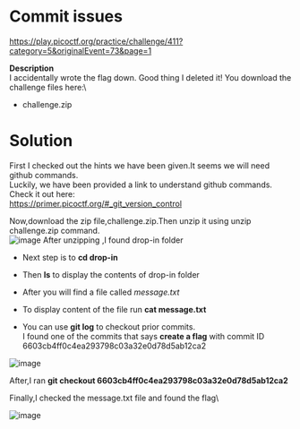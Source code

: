 # Commit issues
<https://play.picoctf.org/practice/challenge/411?category=5&originalEvent=73&page=1>

**Description**\
I accidentally wrote the flag down. Good thing I deleted it!
You download the challenge files here:\
* challenge.zip

# Solution

First I checked out the hints we have been given.It seems we will need github commands.<br>
Luckily, we have been provided a link to understand github commands.<br>
Check it out here:\
<https://primer.picoctf.org/#_git_version_control>

Now,download the zip file,challenge.zip.Then unzip it using unzip challenge.zip command.\
![image](https://github.com/Bbrnn/picoCTF2024-writeups/assets/113863725/c986570c-9697-4c80-82d8-2b71f1bd9cdb)
After unzipping ,I found drop-in folder

* Next step is to **cd drop-in**
* Then **ls** to display the contents of drop-in folder
* After you will find a file called *message.txt*
* To display content of the file run **cat message.txt**

* You can use **git log** to checkout prior commits.\
I found one of the commits that says **create a flag** with commit ID 6603cb4ff0c4ea293798c03a32e0d78d5ab12ca2


![image](https://github.com/Bbrnn/picoCTF2024-writeups/assets/113863725/be72e1aa-7568-4e8b-844a-d4713656b470)

After,I ran **git checkout 6603cb4ff0c4ea293798c03a32e0d78d5ab12ca2**

Finally,I checked the message.txt file and found the flag\

![image](https://github.com/Bbrnn/picoCTF2024-writeups/assets/113863725/6637006d-6912-46db-ae32-3c5433b0d397)















